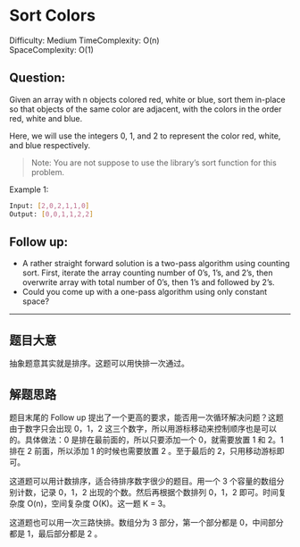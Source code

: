 # Sort Colors

Difficulty: Medium
TimeComplexity: O(n)  
SpaceComplexity: O(1)

Question:
---
Given an array with n objects colored red, white or blue, sort them in-place so that objects of the same color are
adjacent, with the colors in the order red, white and blue.

Here, we will use the integers 0, 1, and 2 to represent the color red, white, and blue respectively.

> Note: You are not suppose to use the library’s sort function for this problem.

Example 1:

```bash
Input: [2,0,2,1,1,0]
Output: [0,0,1,1,2,2]
```

Follow up:
---

* A rather straight forward solution is a two-pass algorithm using counting sort. First, iterate the array counting
  number of 0’s, 1’s, and 2’s, then overwrite array with total number of 0’s, then 1’s and followed by 2’s.
* Could you come up with a one-pass algorithm using only constant space?

---
题目大意
---
抽象题意其实就是排序。这题可以用快排一次通过。

解题思路
---
题目末尾的 Follow up 提出了一个更高的要求，能否用一次循环解决问题？这题由于数字只会出现 0，1，2 这三个数字，所以用游标移动来控制顺序也是可以的。具体做法：0 是排在最前面的，所以只要添加一个 0，就需要放置 1 和 2。1
排在 2 前面，所以添加 1 的时候也需要放置 2 。至于最后的 2，只用移动游标即可。

这道题可以用计数排序，适合待排序数字很少的题目。用一个 3 个容量的数组分别计数，记录 0，1，2 出现的个数。然后再根据个数排列 0，1，2 即可。时间复杂度 O(n)，空间复杂度 O(K)。这一题 K = 3。

这道题也可以用一次三路快排。数组分为 3 部分，第一个部分都是 0，中间部分都是 1，最后部分都是 2 。